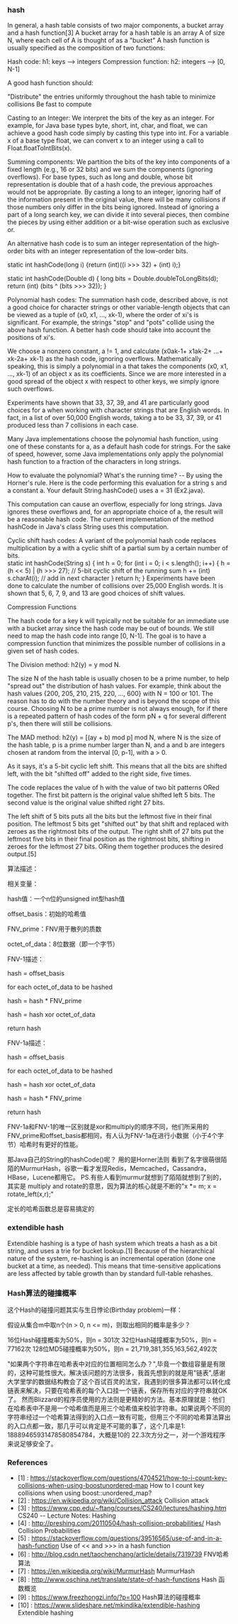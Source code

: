 ### hash
In general, a hash table consists of two major components, a bucket array and a hash function[3]
A bucket array for a hash table is an array A of size N, where each cell of A is thought of as a "bucket"
A hash function is usually specified as the composition of two functions:

Hash code: h1: keys --> integers
Compression function: h2: integers --> [0, N-1]

A good hash function should:

"Distribute" the entries uniformly throughout the hash table to minimize collisions
Be fast to compute

Casting to an Integer: We interpret the bits of the key as an integer. For example, for Java base types byte, short, int, char, and float, we can achieve a good hash code simply by casting this type into int. For a variable x of a base type float, we can convert x to an integer using a call to Float.floatToIntBits(x). 

Summing components: We partition the bits of the key into components of a fixed length (e.g., 16 or 32 bits) and we sum the components (ignoring overflows). For base types, such as long and double, whose bit representation is double that of a hash code, the previous approaches would not be appropriate. By casting a long to an integer, ignoring half of the information present in the original value, there will be many collisions if those numbers only differ in the bits being ignored. Instead of ignoring a part of a long search key, we can divide it into several pieces, then combine the pieces by using either addition or a bit-wise operation such as exclusive or.

An alternative hash code is to sum an integer representation of the high-order bits with an integer representation of the low-order bits.

static int hashCode(long i) {return (int)((i >>> 32) + (int) i);}

static int hashCode(Double d) {
  long bits = Double.doubleToLongBits(d);
  return (int) (bits ^ (bits >>> 32));
}

Polynomial hash codes: The summation hash code, described above, is not a good choice for character strings or other variable-length objects that can be viewed as a tuple of (x0, x1, ..., xk-1), where the order of xi's is significant. For example, the strings "stop" and "pots" collide using the above hash function. A better hash code should take into account the positions of xi's.

We choose a nonzero constant, a != 1, and calculate (x0ak-1+ x1ak-2+ ...+ xk-2a+ xk-1) as the hash code, ignoring overflows. Mathematically speaking, this is simply a polynomial in a that takes the components (x0, x1, ..., xk-1) of an object x as its coefficients. Since we are more interested in a good spread of the object x with respect to other keys, we simply ignore such overflows.

Experiments have shown that 33, 37, 39, and 41 are particularly good choices for a when working with character strings that are English words. In fact, in a list of over 50,000 English words, taking a to be 33, 37, 39, or 41 produced less than 7 collisions in each case.

Many Java implementations choose the polynomial hash function, using one of these constants for a, as a default hash code for strings. For the sake of speed, however, some Java implementations only apply the polynomial hash function to a fraction of the characters in long strings.

How to evaluate the polynomial? What's the running time? -- By using the Horner's rule. Here is the code performing this evaluation for a string s and a constant a. Your default String.hashCode() uses a = 31 (Ex2.java).

This computation can cause an overflow, especially for long strings. Java ignores these overflows and, for an appropriate choice of a, the result will be a reasonable hash code. The current implementation of the method hashCode in Java's class String uses this computation.

Cyclic shift hash codes: A variant of the polynomial hash code replaces multiplication by a with a cyclic shift of a partial sum by a certain number of bits.  
static int hashCode(String s) {
  int h = 0;
  for (int i = 0; i < s.length(); i++) {
    h = (h << 5) | (h >>> 27); // 5-bit cyclic shift of the running sum
    h += (int) s.charAt(i); // add in next character
  }
  return h;
}
Experiments have been done to calculate the number of collisions over 25,000 English words. It is shown that 5, 6, 7, 9, and 13 are good choices of shift values.

Compression Functions

The hash code for a key k will typically not be suitable for an immediate use with a bucket array since the hash code may be out of bounds. We still need to map the hash code into range [0, N-1]. The goal is to have a compression function that minimizes the possible number of collisions in a given set of hash codes.

The Division method: h2(y) = y mod N.

The size N of the hash table is usually chosen to be a prime number, to help "spread out" the distribution of hash values. For example, think about the hash values {200, 205, 210, 215, 220, ..., 600} with N = 100 or 101. The reason has to do with the number theory and is beyond the scope of this course. Choosing N to be a prime number is not always enough, for if there is a repeated pattern of hash codes of the form pN + q for several different p's, then there will still be collisions.

The MAD method: h2(y) = [(ay + b) mod p] mod N, where N is the size of the hash table, p is a prime number larger than N, and a and b are integers chosen at random from the interval [0, p-1], with a > 0.


As it says, it's a 5-bit cyclic left shift. This means that all the bits are shifted left, with the bit "shifted off" added to the right side, five times.

The code replaces the value of h with the value of two bit patterns ORed together. The first bit pattern is the original value shifted left 5 bits. The second value is the original value shifted right 27 bits.

The left shift of 5 bits puts all the bits but the leftmost five in their final position. The leftmost 5 bits get "shifted out" by that shift and replaced with zeroes as the rightmost bits of the output. The right shift of 27 bits put the leftmost five bits in their final position as the rightmost bits, shifting in zeroes for the leftmost 27 bits. ORing them together produces the desired output.[5]


算法描述：

相关变量：

hash值：一个n位的unsigned int型hash值

offset_basis：初始的哈希值

FNV_prime：FNV用于散列的质数

octet_of_data：8位数据（即一个字节）

FNV-1描述：

hash = offset_basis

for each octet_of_data to be hashed

hash = hash * FNV_prime

hash = hash xor octet_of_data

return hash

FNV-1a描述：

hash = offset_basis 

for each octet_of_data to be hashed

 hash = hash xor octet_of_data

hash = hash * FNV_prime

return hash

FNV-1a和FNV-1的唯一区别就是xor和multiply的顺序不同，他们所采用的FNV_prime和offset_basis都相同，有人认为FNV-1a在进行小数据（小于4个字节）哈希时有更好的性能。


那Java自己的String的hashCode()呢？ 用的是Horner法则
看到了名字很萌很陌陌的MurmurHash，谷歌一看才发现Redis，Memcached，Cassandra，HBase，Lucene都用它。
PS.有些人看到murmur就想到了陌陌就想到了别的，其实是 multiply and rotate的意思，因为算法的核心就是不断的"x *= m; x = rotate_left(x,r);"

定长的哈希函数总是容易搞定的
### extendible hash
Extendible hashing is a type of hash system which treats a hash as a bit string, and uses a trie for bucket lookup.[1] Because of the hierarchical nature of the system, re-hashing is an incremental operation (done one bucket at a time, as needed). This means that time-sensitive applications are less affected by table growth than by standard full-table rehashes.






### Hash算法的碰撞概率
这个Hash的碰撞问题其实与生日悖论(Birthday problem)一样：

假设从集合m中取n个(n > 0, n <= m)，则取出相同的概率是多少？

16位Hash碰撞概率为50%，则n = 301次
32位Hash碰撞概率为50%，则n = 77162次
128位MD5碰撞概率为50%，则n = 21,719,381,355,163,562,492次

"如果两个字符串在哈希表中对应的位置相同怎么办？",毕竟一个数组容量是有限的，这种可能性很大。解决该问题的方法很多，我首先想到的就是用"链表",感谢大学里学的数据结构教会了这个百试百灵的法宝，我遇到的很多算法都可以转化成链表来解决，只要在哈希表的每个入口挂一个链表，保存所有对应的字符串就OK了。
然而Blizzard的程序员使用的方法则是更精妙的方法。基本原理就是：他们在哈希表中不是用一个哈希值而是用三个哈希值来校验字符串。如果说两个不同的字符串经过一个哈希算法得到的入口点一致有可能，但用三个不同的哈希算法算出的入口点都一致，那几乎可以肯定是不可能的事了，这个几率是1: 18889465931478580854784，大概是10的 22.3次方分之一，对一个游戏程序来说足够安全了。




### References
* [1] : https://stackoverflow.com/questions/4704521/how-to-i-count-key-collisions-when-using-boostunordered-map How to I count key collisions when using boost::unordered_map?
* [2] : https://en.wikipedia.org/wiki/Collision_attack Collision attack
* [3] : https://www.cpp.edu/~ftang/courses/CS240/lectures/hashing.htm CS240 -- Lecture Notes: Hashing
* [4] : http://preshing.com/20110504/hash-collision-probabilities/ Hash Collision Probabilities
* [5] : https://stackoverflow.com/questions/39516565/use-of-and-in-a-hash-function Use of << and >>> in a hash function
* [6] : http://blog.csdn.net/taochenchang/article/details/7319739 FNV哈希算法
* [7] : https://en.wikipedia.org/wiki/MurmurHash MurmurHash
* [8] : http://www.oschina.net/translate/state-of-hash-functions Hash 函数概览 
* [9] : https://www.freezhongzi.info/?p=100 Hash算法的碰撞概率
* [10] : https://www.slideshare.net/mkindika/extendible-hashing Extendible hashing
